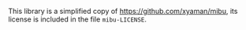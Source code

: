 This library is a simplified copy of https://github.com/xyaman/mibu, its license is included in the file `mibu-LICENSE`.